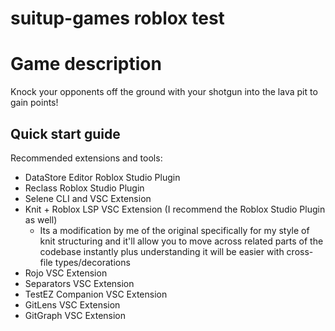 # suitup-games roblox test

# Game description
Knock your opponents off the ground with your shotgun into the lava pit to gain points! 

## Quick start guide

Recommended extensions and tools:
* DataStore Editor Roblox Studio Plugin
* Reclass Roblox Studio Plugin
* Selene CLI and VSC Extension
* Knit + Roblox LSP VSC Extension (I recommend the Roblox Studio Plugin as well)
	* Its a modification by me of the original specifically for my style of knit structuring and it'll allow you to move across related parts of the codebase instantly plus understanding it will be easier with cross-file types/decorations
* Rojo VSC Extension
* Separators VSC Extension
* TestEZ Companion VSC Extension
* GitLens VSC Extension
* GitGraph VSC Extension
